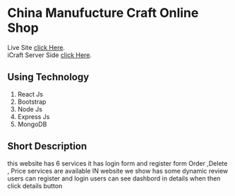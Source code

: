 # China Manufucture Craft Online Shop

Live Site [click Here](https://china-manufucture.web.app/).
</br>
iCraft Server Side [click Here]().

## Using Technology 
1. React Js
2. Bootstrap
3. Node Js
4. Express Js
5. MongoDB

## Short Description 
this website has 6 services
it has login form and register form
Order ,Delete , Price services are available
IN website we show has some dynamic review
users can register and login
users can see dashbord in details when then click details button